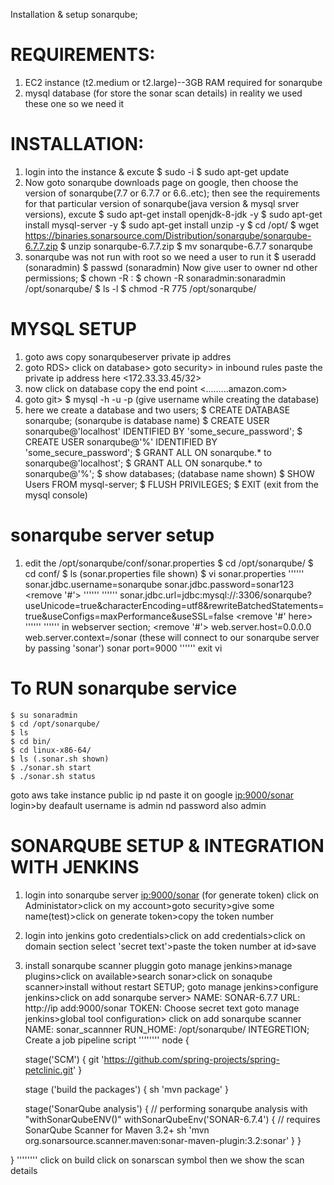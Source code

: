 Installation & setup sonarqube;
# REQUIREMENTS:
1. EC2 instance (t2.medium or t2.large)--3GB RAM  required for sonarqube
	<with required java version installed>
	<with required version of mysql-server installed> 
2. mysql database (for store the sonar scan details) in reality we used these one so we need it

# INSTALLATION:
1. login into the instance & excute
    $ sudo -i
    $ sudo apt-get update
2. Now goto sonarqube downloads page on google, then choose the version of sonarqube(7.7 or 6.7.7 or 6.6..etc);
then see the requirements for that particular version of sonarqube(java version & mysql srver versions), excute
    <in these we are installing sonarqube-6.7.7>
    $ sudo apt-get install openjdk-8-jdk -y
    $ sudo apt-get install mysql-server -y
    $ sudo apt-get install unzip -y
    $ cd /opt/
    $ wget https://binaries.sonarsource.com/Distribution/sonarqube/sonarqube-6.7.7.zip
    $ unzip sonarqube-6.7.7.zip
    $ mv sonarqube-6.7.7 sonarqube
3. sonarqube was not run with root so we need a user to run it
    $ useradd <username>(sonaradmin)
    $ passwd <username>(sonaradmin)
    Now give user to owner nd other permissions;
    $ chown -R <ownername>:<groupname> <directory>
    $ chown -R sonaradmin:sonaradmin /opt/sonarqube/
    $ ls -l
    $ chmod -R 775 /opt/sonarqube/
# MYSQL SETUP
1. goto aws copy sonarqubeserver private ip addres
2. goto RDS> click on database> goto security> in inbound rules paste the private ip address here
        <172.33.33.45/32>
3. now click on database copy the end point
        <.........amazon.com>
4. goto git>
    $ mysql -h <paste endpoint> -u <username> -p (give username while creating the database)
      <enter database password>
5. here we create a database and two users;
    $ CREATE DATABASE sonarqube;  (sonarqube is database name)
    $ CREATE USER sonarqube@'localhost' IDENTIFIED BY 'some_secure_password';
    $ CREATE USER sonarqube@'%' IDENTIFIED BY 'some_secure_password';
    $ GRANT ALL ON sonarqube.* to sonarqube@'localhost';
    $ GRANT ALL ON sonarqube.* to sonarqube@'%';
    $ show databases; (database name shown)
    $ SHOW Users FROM mysql-server;
    $ FLUSH PRIVILEGES;
    $ EXIT  (exit from the mysql console)
# sonarqube server setup
1. edit the /opt/sonarqube/conf/sonar.properties
    $ cd /opt/sonarqube/
    $ cd conf/
    $ ls (sonar.properties file shown)
    $ vi sonar.properties
    ''''''
            sonar.jdbc.username=sonarqube<username>
            sonar.jdbc.password=sonar123<database password>
            <remove '#'>
    ''''''
    ''''''
            <goto aws copy database endpoint>
            sonar.jdbc.url=jdbc:mysql://<database endpoint>:3306/sonarqube?useUnicode=true&characterEncoding=utf8&rewriteBatchedStatements=true&useConfigs=maxPerformance&useSSL=false
            <remove '#' here>
    ''''''
    ''''''
        in webserver section;
        <remove '#'>
        web.server.host=0.0.0.0 
        web.server.context=/sonar (these will connect to our sonarqube server by passing 'sonar')
        sonar port=9000
    ''''''
    exit vi
# To RUN sonarqube service
    $ su sonaradmin
    $ cd /opt/sonarqube/
    $ ls
    $ cd bin/
    $ cd linux-x86-64/
    $ ls (.sonar.sh shown)
    $ ./sonar.sh start
    $ ./sonar.sh status
goto aws take instance public ip nd paste it on google
    <ip:9000/sonar>
login>by deafault username is admin nd password also admin

# SONARQUBE SETUP & INTEGRATION WITH JENKINS
1. login into sonarqube server <ip:9000/sonar>   (for generate token)
    click on Administator>click on my account>goto security>give some name(test)>click on generate token>copy the token number
2. login into jenkins
    goto credentials>click on add credentials>click on domain section select 'secret text'>paste the token number at id>save
3. install sonarqube scanner pluggin
    goto manage jenkins>manage plugins>click on available>search sonar>click on sonaqube scanner>install without restart
SETUP;
    goto manage jenkins>configure jenkins>click on add sonarqube server>
                                                        NAME: SONAR-6.7.7
                                                        URL:  http://ip add:9000/sonar
                                                        TOKEN: Choose secret text
    goto manage jenkins>global tool configuration> click on add sonarqube scanner
                                                        NAME: sonar_scannner
                                                        RUN_HOME: /opt/sonarqube/
INTEGRETION;
Create a job
pipeline script
''''''''
        node {

   stage('SCM') {
	  git 'https://github.com/spring-projects/spring-petclinic.git'
   }
   
   stage ('build the packages') {
	  sh 'mvn package'
   }
   
   stage('SonarQube analysis') {
    // performing sonarqube analysis with "withSonarQubeENV(<Name of Server configured in Jenkins>)"
    withSonarQubeEnv('SONAR-6.7.4') {
      // requires SonarQube Scanner for Maven 3.2+
      sh 'mvn org.sonarsource.scanner.maven:sonar-maven-plugin:3.2:sonar'
    }
  }

}
''''''''
click on build
click on sonarscan symbol then we show the scan details